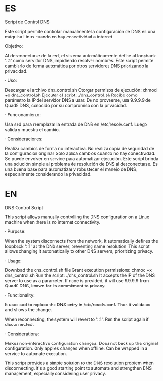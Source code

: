 # ES

Script de Control DNS

Este script permite controlar manualmente la configuración de DNS en una máquina Linux cuando no hay conectividad a internet.

Objetivo:

Al desconectarse de la red, el sistema automáticamente define al loopback '::1' como servidor DNS, impidiendo resolver nombres. Este script permite cambiarlo de forma automática por otros servidores DNS priorizando la privacidad.

· Uso:

Descargar el archivo dns_control.sh
Otorgar permisos de ejecución: chmod +x dns_control.sh
Ejecutar el script: ./dns_control.sh
Recibe como parámetro la IP del servidor DNS a usar. De no proveerse, usa 9.9.9.9 de Quad9 DNS, conocido por su compromiso con la privacidad.

· Funcionamiento:

Usa sed para reemplazar la entrada de DNS en /etc/resolv.conf. Luego valida y muestra el cambio.

· Consideraciones:

Realiza cambios de forma no interactiva.
No realiza copia de seguridad de la configuración original.
Sólo aplica cambios cuando no hay conectividad.
Se puede envolver en service para automatizar ejecución.
Este script brinda una solución simple al problema de resolución de DNS al desconectarse. Es una buena base para automatizar y robustecer el manejo de DNS, especialmente considerando la privacidad.

# EN

DNS Control Script

This script allows manually controlling the DNS configuration on a Linux machine when there is no internet connectivity.

· Purpose:

When the system disconnects from the network, it automatically defines the loopback '::1' as the DNS server, preventing name resolution. This script allows changing it automatically to other DNS servers, prioritizing privacy.

· Usage:

Download the dns_control.sh file
Grant execution permissions: chmod +x dns_control.sh
Run the script: ./dns_control.sh
It accepts the IP of the DNS server to use as a parameter. If none is provided, it will use 9.9.9.9 from Quad9 DNS, known for its commitment to privacy.

· Functionality:

It uses sed to replace the DNS entry in /etc/resolv.conf. Then it validates and shows the change.

When reconnecting, the system will revert to '::1'. Run the script again if disconnected.

· Considerations:

Makes non-interactive configuration changes.
Does not back up the original configuration.
Only applies changes when offline.
Can be wrapped in a service to automate execution.

This script provides a simple solution to the DNS resolution problem when disconnecting. It's a good starting point to automate and strengthen DNS management, especially considering user privacy.
